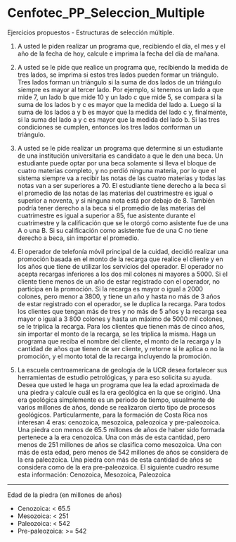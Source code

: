 # Cenfotec_PP_Seleccion_Multiple
Ejercicios propuestos - Estructuras de selección múltiple.

1. A usted le piden realizar un programa que, recibiendo el día, el mes y el año de la fecha de hoy, calcule e imprima
la fecha del día de mañana.


2. A usted se le pide que realice un programa que, recibiendo la medida de tres lados, se imprima si estos tres lados pueden formar un triángulo. 
Tres lados forman un triángulo si la suma de dos lados de un triángulo siempre es mayor al tercer lado. Por ejemplo, si tenemos un lado a que mide 7, 
un lado b que mide 10 y un lado c que mide 5, se compara si la suma de los lados b y c es mayor que la medida del lado a. Luego si la suma de los 
lados a y b es mayor que la medida del lado c y, finalmente, si la suma del lado a y c es mayor que la medida del lado b. Si las tres condiciones se cumplen,
entonces los tres lados conforman un triángulo.


3. A usted se le pide realizar un programa que determine si un estudiante de una institución universitaria es candidato
a que le den una beca. Un estudiante puede optar por una beca solamente si lleva el bloque de cuatro materias
completo, y no perdió ninguna materia, por lo que el sistema siempre va a recibir las notas de las cuatro materias y
todas las notas van a ser superiores a 70. El estudiante tiene derecho a la beca si el promedio de las notas de las
materias del cuatrimestre es igual o superior a noventa, y si ninguna nota está por debajo de 8. También podría
tener derecho a la beca si el promedio de las materias del cuatrimestre es igual a superior a 85, fue asistente
durante el cuatrimestre y la calificación que se le otorgó como asistente fue de una A o una B. Si su calificación
como asistente fue de una C no tiene derecho a beca, sin importar el promedio.


4. El operador de telefonía móvil principal de la cuidad, decidió realizar una promoción basada en el monto de la
recarga que realice el cliente y en los años que tiene de utilizar los servicios del operador. El operador no acepta
recargas inferiores a los dos mil colones ni mayores a 5000. Si el cliente tiene menos de un año de estar registrado
con el operador, no participa en la promoción. Si la recarga es mayor o igual a 2000 colones, pero menor a 3800, y
tiene un año y hasta no más de 3 años de estar registrado con el operador, se le duplica la recarga. Para todos los
clientes que tengan más de tres y no más de 5 años y la recarga sea mayor o igual a 3 800 colones y hasta un
máximo de 5000 mil colones, se le triplica la recarga. Para los clientes que tienen más de cinco años, sin importar
el monto de la recarga, se les triplica la misma. Haga un programa que reciba el nombre del cliente, el monto de la
recarga y la cantidad de años que tienen de ser cliente, y retorne si le aplica o no la promoción, y el monto total de
la recarga incluyendo la promoción.


5. La escuela centroamericana de geología de la UCR desea fortalecer sus herramientas de estudio petrológicas, y
para eso solicita su ayuda. Desea que usted le haga un programa que lea la edad aproximada de una piedra y
calcule cuál es la era geológica en la que se originó. Una era geológica simplemente es un periodo de tiempo,
usualmente de varios millones de años, donde se realizaron cierto tipo de procesos geológicos. Particularmente,
para la formación de Costa Rica nos interesan 4 eras: cenozoica, mesozoica, paleozoica y pre-paleozoica. Una
piedra con menos de 65.5 millones de años de haber sido formada pertenece a la era cenozoica. Una con más de
esta cantidad, pero menos de 251 millones de años se clasifica como mesozoica. Una con más de esta edad, pero
menos de 542 millones de años se considera de la era paleozoica. Una piedra con más de esta cantidad de años
se considera como de la era pre-paleozoica. El siguiente cuadro resume esta información: Cenozoica, Mesozoica, Paleozoica
---
Edad de la piedra (en millones de años)
- Cenozoica: < 65.5
- Mesozoica: < 251
- Paleozoica: < 542
- Pre-paleozoica: >= 542
